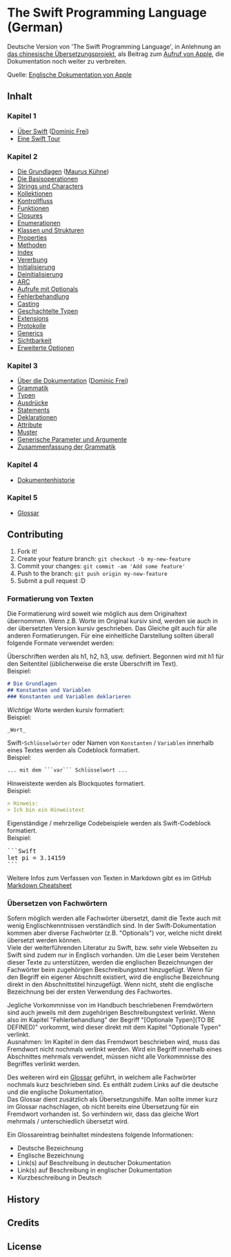 # The Swift Programming Language (German)

Deutsche Version von 'The Swift Programming Language', in Anlehnung an [das chinesische Übersetzungsprojekt](https://github.com/numbbbbb/the-swift-programming-language-in-chinese/blob/gh-pages/README.md), als Beitrag zum [Aufruf von Apple](https://swift.org/documentation/#the-swift-programming-language), die Dokumentation noch weiter zu verbreiten.

Quelle: [Englische Dokumentation von Apple](https://developer.apple.com/library/prerelease/ios/documentation/Swift/Conceptual/Swift_Programming_Language/index.html#//apple_ref/doc/uid/TP40014097-CH3-ID0)

## Inhalt

### Kapitel 1

- [Über Swift](https://github.com/DominicFrei/the-swift-programming-language-in-german/blob/gh-pages/source/chapter1_welcome_to_swift/01_about_swift.md) ([Dominic Frei](https://github.com/DominicFrei))
- [Eine Swift Tour](https://github.com/DominicFrei/the-swift-programming-language-in-german/blob/gh-pages/source/chapter1_welcome_to_swift/02_a_swift_tour.md)

### Kapitel 2

- [Die Grundlagen](https://github.com/DominicFrei/the-swift-programming-language-in-german/blob/gh-pages/source/chapter2_language_guide/01_the_basics.md) ([Maurus Kühne](https://github.com/mauruskuehne))
- [Die Basisoperationen](https://github.com/DominicFrei/the-swift-programming-language-in-german/blob/gh-pages/source/chapter2_language_guide/02_basic_operations.md)
- [Strings und Characters](https://github.com/DominicFrei/the-swift-programming-language-in-german/blob/gh-pages/source/chapter2_language_guide/03_strings_and_characters.md)
- [Kollektionen](https://github.com/DominicFrei/the-swift-programming-language-in-german/blob/gh-pages/source/chapter2_language_guide/04_collection_types.md)
- [Kontrollfluss](https://github.com/DominicFrei/the-swift-programming-language-in-german/blob/gh-pages/source/chapter2_language_guide/05_control_flow.md)
- [Funktionen](https://github.com/DominicFrei/the-swift-programming-language-in-german/blob/gh-pages/source/chapter2_language_guide/06_functions.md)
- [Closures](https://github.com/DominicFrei/the-swift-programming-language-in-german/blob/gh-pages/source/chapter2_language_guide/07_closures.md)
- [Enumerationen](https://github.com/DominicFrei/the-swift-programming-language-in-german/blob/gh-pages/source/chapter2_language_guide/08_enumerations.md)
- [Klassen und Strukturen](https://github.com/DominicFrei/the-swift-programming-language-in-german/blob/gh-pages/source/chapter2_language_guide/09_classes_and_structures.md)
- [Properties](https://github.com/DominicFrei/the-swift-programming-language-in-german/blob/gh-pages/source/chapter2_language_guide/10_properties.md)
- [Methoden](https://github.com/DominicFrei/the-swift-programming-language-in-german/blob/gh-pages/source/chapter2_language_guide/11_methods.md)
- [Index](https://github.com/DominicFrei/the-swift-programming-language-in-german/blob/gh-pages/source/chapter2_language_guide/12_subscripts.md)
- [Vererbung](https://github.com/DominicFrei/the-swift-programming-language-in-german/blob/gh-pages/source/chapter2_language_guide/13_inheritance.md)
- [Initialisierung](https://github.com/DominicFrei/the-swift-programming-language-in-german/blob/gh-pages/source/chapter2_language_guide/14_initialization.md)
- [Deinitialisierung](https://github.com/DominicFrei/the-swift-programming-language-in-german/blob/gh-pages/source/chapter2_language_guide/15_deinitialization.md)
- [ARC](https://github.com/DominicFrei/the-swift-programming-language-in-german/blob/gh-pages/source/chapter2_language_guide/16_automatic_reference_counting.md)
- [Aufrufe mit Optionals](https://github.com/DominicFrei/the-swift-programming-language-in-german/blob/gh-pages/source/chapter2_language_guide/17_optional_chaining.md)
- [Fehlerbehandlung](https://github.com/DominicFrei/the-swift-programming-language-in-german/blob/gh-pages/source/chapter2_language_guide/18_error_handling.md)
- [Casting](https://github.com/DominicFrei/the-swift-programming-language-in-german/blob/gh-pages/source/chapter2_language_guide/19_type_casting.md)
- [Geschachtelte Typen](https://github.com/DominicFrei/the-swift-programming-language-in-german/blob/gh-pages/source/chapter2_language_guide/20_nested_types.md)
- [Extensions](https://github.com/DominicFrei/the-swift-programming-language-in-german/blob/gh-pages/source/chapter2_language_guide/21_extensions.md)
- [Protokolle](https://github.com/DominicFrei/the-swift-programming-language-in-german/blob/gh-pages/source/chapter2_language_guide/22_protocols.md)
- [Generics](https://github.com/DominicFrei/the-swift-programming-language-in-german/blob/gh-pages/source/chapter2_language_guide/23_generics.md)
- [Sichtbarkeit](https://github.com/DominicFrei/the-swift-programming-language-in-german/blob/gh-pages/source/chapter2_language_guide/24_access_control.md)
- [Erweiterte Optionen](https://github.com/DominicFrei/the-swift-programming-language-in-german/blob/gh-pages/source/chapter2_language_guide/25_advanced_options.md)
 
### Kapitel 3

- [Über die Dokumentation](https://github.com/DominicFrei/the-swift-programming-language-in-german/blob/gh-pages/source/chapter3_language_reference/01_about_the_language_reference.md) ([Dominic Frei](https://github.com/DominicFrei))
- [Grammatik](https://github.com/DominicFrei/the-swift-programming-language-in-german/blob/gh-pages/source/chapter3_language_reference/02_lexical_structure.md)
- [Typen](https://github.com/DominicFrei/the-swift-programming-language-in-german/blob/gh-pages/source/chapter3_language_reference/03_types.md)
- [Ausdrücke](https://github.com/DominicFrei/the-swift-programming-language-in-german/blob/gh-pages/source/chapter3_language_reference/04_expressions.md)
- [Statements](https://github.com/DominicFrei/the-swift-programming-language-in-german/blob/gh-pages/source/chapter3_language_reference/05_statements.md)
- [Deklarationen](https://github.com/DominicFrei/the-swift-programming-language-in-german/blob/gh-pages/source/chapter3_language_reference/06_declarations.md)
- [Attribute](https://github.com/DominicFrei/the-swift-programming-language-in-german/blob/gh-pages/source/chapter3_language_reference/07_attributes.md)
- [Muster](https://github.com/DominicFrei/the-swift-programming-language-in-german/blob/gh-pages/source/chapter3_language_reference/08_patterns.md)
- [Generische Parameter und Argumente](https://github.com/DominicFrei/the-swift-programming-language-in-german/blob/gh-pages/source/chapter3_language_reference/09_generic_parameters_and_arguments.md)
- [Zusammenfassung der Grammatik](https://github.com/DominicFrei/the-swift-programming-language-in-german/blob/gh-pages/source/chapter3_language_reference/10_summary_of_the_grammar.md)
 
### Kapitel 4

- [Dokumentenhistorie](https://github.com/DominicFrei/the-swift-programming-language-in-german/blob/gh-pages/source/chapter4_revision_history/01_document_revision_history.md)

### Kapitel 5

- [Glossar](https://github.com/DominicFrei/the-swift-programming-language-in-german/blob/gh-pages/source/chapter5_glossary/01_glossary.md)

## Contributing

1. Fork it!
2. Create your feature branch: `git checkout -b my-new-feature`
3. Commit your changes: `git commit -am 'Add some feature'`
4. Push to the branch: `git push origin my-new-feature`
5. Submit a pull request :D

### Formatierung von Texten

Die Formatierung wird soweit wie möglich aus dem Originaltext übernommen. Wenn z.B. Worte im Original kursiv sind, werden sie auch in der übersetzten Version kursiv geschrieben. Das Gleiche gilt auch für alle anderen Formatierungen.
Für eine einheitliche Darstellung sollten überall folgende Formate verwendet werden:

Überschriften werden als h1, h2, h3, usw. definiert. Begonnen wird mit h1 für den Seitentitel (üblicherweise die erste Überschrift im Text).  
Beispiel:  
```markdown
# Die Grundlagen  
## Konstanten und Variablen  
### Konstanten und Variablen deklarieren  
```
_Wichtige_ Worte werden kursiv formatiert:  
Beispiel:  
```markdown
_Wort_
```

Swift-```Schlüsselwörter``` oder Namen von ```Konstanten``` / ```Variablen``` innerhalb eines Textes werden als Codeblock formatiert.  
Beispiel:  
```markdown
... mit dem ```var``` Schlüsselwort ...
```

Hinweistexte werden als Blockquotes formatiert.  
Beispiel:  
```markdown
> Hinweis:  
> Ich bin ein Hinweistext
```

Eigenständige / mehrzeilige Codebeispiele werden als Swift-Codeblock formatiert.  
Beispiel:  
<pre>
```Swift  
let pi = 3.14159  
```
</pre>

Weitere Infos zum Verfassen von Texten in Markdown gibt es im GitHub [Markdown Cheatsheet](https://github.com/adam-p/markdown-here/wiki/Markdown-Cheatsheet) 

### Übersetzen von Fachwörtern

Sofern möglich werden alle Fachwörter übersetzt, damit die Texte auch mit wenig Englischkenntnissen verständlich sind. In der Swift-Dokumentation kommen aber diverse Fachwörter (z.B. "Optionals") vor, welche nicht direkt übersetzt werden können.  
Viele der weiterführenden Literatur zu Swift, bzw. sehr viele Webseiten zu Swift sind zudem nur in Englisch vorhanden. Um die Leser beim Verstehen dieser Texte zu unterstützen, werden die englischen Bezeichnungen der Fachwörter beim zugehörigen Beschreibungstext hinzugefügt. Wenn für den Begriff ein eigener Abschnitt existiert, wird die englische Bezeichnung direkt in den Abschnittstitel hinzugefügt. Wenn nicht, steht die englische Bezeichnung bei der ersten Verwendung des Fachwortes. 

Jegliche Vorkommnisse von im Handbuch beschriebenen Fremdwörtern sind auch jeweils mit dem zugehörigen Beschreibungstext verlinkt. Wenn also im Kapitel "Fehlerbehandlung" der Begriff "[Optionale Typen](TO BE DEFINED)" vorkommt, wird dieser direkt mit dem Kapitel "Optionale Typen" verlinkt.  
Ausnahmen: Im Kapitel in dem das Fremdwort beschrieben wird, muss das Fremdwort nicht nochmals verlinkt werden. Wird ein Begriff innerhalb eines Abschnittes mehrmals verwendet, müssen nicht alle Vorkommnisse des Begriffes verlinkt werden.

Des weiteren wird ein [Glossar](https://github.com/DominicFrei/the-swift-programming-language-in-german/blob/gh-pages/source/chapter5_glossary/01_glossary.md) geführt, in welchem alle Fachwörter nochmals kurz beschrieben sind. Es enthält zudem Links auf die deutsche und die englische Dokumentation.  
Das Glossar dient zusätzlich als Übersetzungshilfe. Man sollte immer kurz im Glossar nachschlagen, ob nicht bereits eine Übersetzung für ein Fremdwort vorhanden ist. So verhindern wir, dass das gleiche Wort mehrmals / unterschiedlich übersetzt wird.

Ein Glossareintrag beinhaltet mindestens folgende Informationen:

* Deutsche Bezeichnung
* Englische Bezeichnung
* Link(s) auf Beschreibung in deutscher Dokumentation
* Link(s) auf Beschreibung in englischer Dokumentation
* Kurzbeschreibung in Deutsch

## History


## Credits


## License


